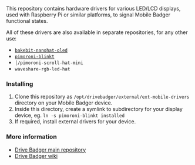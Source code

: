 This repository contains hardware drivers for various LED/LCD displays, used with Raspberry Pi or similar platforms, to signal Mobile Badger functional states.

All of these drivers are also available in separate repositories, for any other use:

- [`bakebit-nanohat-oled`](https://github.com/pisecurity/bakebit-nanohat-driver)
- [`pimoroni-blinkt`](https://github.com/pisecurity/blinkt-persistence)
- `│/pimoroni-scroll-hat-mini`
- `waveshare-rgb-led-hat`

### Installing

1. Clone this repository as `/opt/drivebadger/external/ext-mobile-drivers` directory on your Mobile Badger device.
2. Inside this directory, create a symlink to subdirectory for your display device, eg. `ln -s pimoroni-blinkt installed`
3. If required, install external drivers for your device.

### More information

- [Drive Badger main repository](https://github.com/drivebadger/drivebadger)
- [Drive Badger wiki](https://github.com/drivebadger/drivebadger/wiki)
